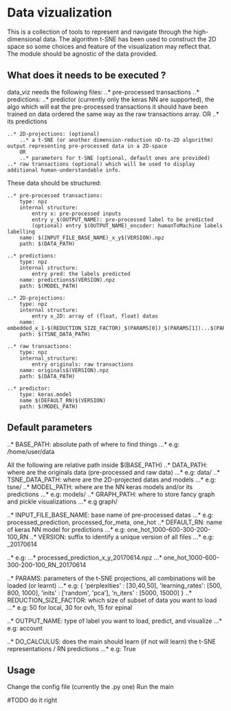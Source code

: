 Data vizualization
==================

This is a collection of tools to represent and navigate through the high-dimensional data. The algorithm t-SNE has been used to construct the 2D space so some choices and feature of the visualization may reflect that. The module should be agnostic of the data provided.

What does it needs to be executed ?
-----------------------------------

data_viz needs the following files:
	..* pre-processed transactions
	..* predictions:
		..* predictor (currently only the keras NN are supported), the algo which will eat the pre-processed transactions
			it should have been trained on data ordered the same way as the raw transactions array.
		OR 
		..* its predictions

	..* 2D-projections: (optional)
		..* a t-SNE (or another dimension-reduction nD-to-2D algorithm) output representing pre-processed data in a 2D-space
		OR
		..* parameters for t-SNE (optional, default ones are provided)
	..* raw transactions (optional) which will be used to display additional human-understandable info.


These data should be structured:

	..* pre-processed transactions:
		type: npz
		internal structure:
			entry x: pre-processed inputs
			entry y_$(OUTPUT_NAME): pre-processed label to be predicted
			(optional) entry $(OUTPUT_NAME)_encoder: humanToMachine labels labelling
		name: $(INPUT_FILE_BASE_NAME)_x_y$(VERSION).npz
		path: $(DATA_PATH)

	..* predictions:
		type: npz
		internal structure:
			entry pred: the labels predicted
		name: predictions$(VERSION).npz
		path: $(MODEL_PATH)

	..* 2D-projections:
		type: npz
		internal structure:
			entry x_2D: array of (float, float) datas
		name: embedded_x_1-$(REDUCTION_SIZE_FACTOR)_$(PARAMS[0])_$(PARAMS[1])...$(PARAMS[N]).npz
		path: $(TSNE_DATA_PATH)

	..* raw transactions:
		type: npz
		internal_structure:
			entry originals: raw transactions
		name: originals$(VERSION).npz
		path: $(DATA_PATH)
			
	..* predictor:
		type: keras.model
		name $(DEFAULT_RN)$(VERSION)
		path: $(MODEL_PATH)
		
Default parameters
------------------

..* BASE_PATH: absolute path of where to find things
	...* e.g: /home/user/data

All the following are relative path inside $(BASE_PATH)
..* DATA_PATH: where are the originals data (pre-processed and raw data)
	...* e.g: data/
..* TSNE_DATA_PATH: where are the 2D-projected datas and models
	...* e.g: tsne/
..* MODEL_PATH: where are the NN keras models and/or its predictions
	...* e.g: models/
..* GRAPH_PATH: where to store fancy graph and pickle visualizations
	...* e.g graph/

..* INPUT_FILE_BASE_NAME: base name of pre-processed datas
	...* e.g: processed_prediction, processed_for_meta, one_hot
..* DEFAULT_RN: name of keras NN model for predictions
	...* e.g: one_hot_1000-600-300-200-100_RN
..* VERSION: suffix to identify a unique version of all files
	...* e.g: _20170614

..* e.g:
	...* processed_prediction_x_y_20170614.npz
	...* one_hot_1000-600-300-200-100_RN_20170614

..* PARAMS: parameters of the t-SNE projections, all combinations will be loaded (or learnt)
	...* e.g: {
		'perplexities'  : [30,40,50],
           	'learning_rates': [500, 800, 1000],
           	'inits'         : ['random', 'pca'],
           	'n_iters'       : [5000, 15000]
         	}
..* REDUCTION_SIZE_FACTOR: which size of subset of data you want to load
	...* e.g: 50 for local, 30 for ovh, 15 for epinal
	
..* OUTPUT_NAME: type of label you want to load, predict, and visualize
	...* e.g: account

..* DO_CALCULUS: does the main should learn (if not will learn) the t-SNE representations / RN predictions
	...* e.g: True

Usage
-----
Change the config file (currently the .py one)
Run the main

#TODO do it right
